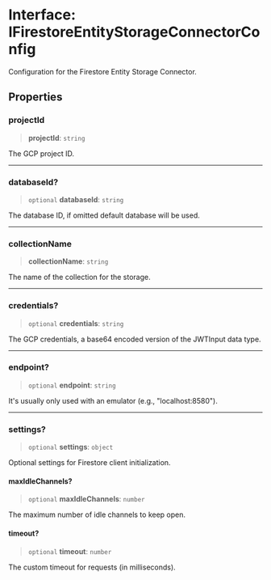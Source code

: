 # Interface: IFirestoreEntityStorageConnectorConfig

Configuration for the Firestore Entity Storage Connector.

## Properties

### projectId

> **projectId**: `string`

The GCP project ID.

***

### databaseId?

> `optional` **databaseId**: `string`

The database ID, if omitted default database will be used.

***

### collectionName

> **collectionName**: `string`

The name of the collection for the storage.

***

### credentials?

> `optional` **credentials**: `string`

The GCP credentials, a base64 encoded version of the JWTInput data type.

***

### endpoint?

> `optional` **endpoint**: `string`

It's usually only used with an emulator (e.g., "localhost:8580").

***

### settings?

> `optional` **settings**: `object`

Optional settings for Firestore client initialization.

#### maxIdleChannels?

> `optional` **maxIdleChannels**: `number`

The maximum number of idle channels to keep open.

#### timeout?

> `optional` **timeout**: `number`

The custom timeout for requests (in milliseconds).
